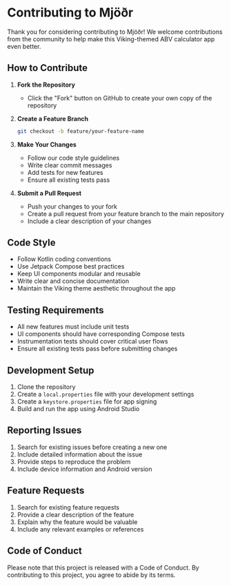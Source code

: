 # Contributing to Mjöðr

Thank you for considering contributing to Mjöðr! We welcome contributions from the community to help make this Viking-themed ABV calculator app even better.

## How to Contribute

1. **Fork the Repository**
   - Click the "Fork" button on GitHub to create your own copy of the repository

2. **Create a Feature Branch**
   ```bash
   git checkout -b feature/your-feature-name
   ```

3. **Make Your Changes**
   - Follow our code style guidelines
   - Write clear commit messages
   - Add tests for new features
   - Ensure all existing tests pass

4. **Submit a Pull Request**
   - Push your changes to your fork
   - Create a pull request from your feature branch to the main repository
   - Include a clear description of your changes

## Code Style

- Follow Kotlin coding conventions
- Use Jetpack Compose best practices
- Keep UI components modular and reusable
- Write clear and concise documentation
- Maintain the Viking theme aesthetic throughout the app

## Testing Requirements

- All new features must include unit tests
- UI components should have corresponding Compose tests
- Instrumentation tests should cover critical user flows
- Ensure all existing tests pass before submitting changes

## Development Setup

1. Clone the repository
2. Create a `local.properties` file with your development settings
3. Create a `keystore.properties` file for app signing
4. Build and run the app using Android Studio

## Reporting Issues

1. Search for existing issues before creating a new one
2. Include detailed information about the issue
3. Provide steps to reproduce the problem
4. Include device information and Android version

## Feature Requests

1. Search for existing feature requests
2. Provide a clear description of the feature
3. Explain why the feature would be valuable
4. Include any relevant examples or references

## Code of Conduct

Please note that this project is released with a Code of Conduct. By contributing to this project, you agree to abide by its terms.
